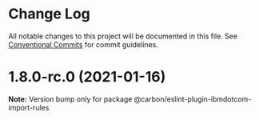 # Change Log

All notable changes to this project will be documented in this file.
See [Conventional Commits](https://conventionalcommits.org) for commit guidelines.

# 1.8.0-rc.0 (2021-01-16)

**Note:** Version bump only for package @carbon/eslint-plugin-ibmdotcom-import-rules
